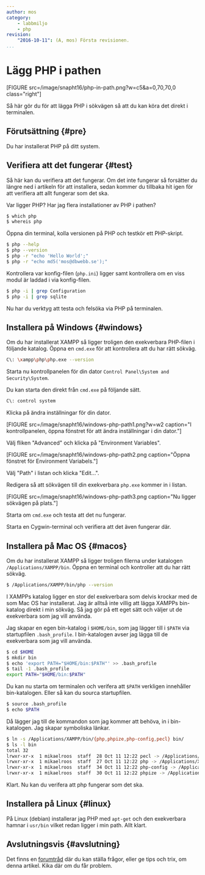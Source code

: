```yaml
---
author: mos
category: 
    - labbmiljo
    - php
revision:
    "2016-10-11": (A, mos) Första revisionen.
...
```

Lägg PHP i pathen
==================================

[FIGURE src=/image/snapht16/php-in-path.png?w=c5&a=0,70,70,0 class="right"]

Så här gör du för att lägga PHP i sökvägen så att du kan köra det direkt i terminalen. 

<!--more-->



Förutsättning {#pre}
-------------------------------

Du har installerat PHP på ditt system.




Verifiera att det fungerar {#test}
-------------------------------

Så här kan du verifiera att det fungerar. Om det inte fungerar så forsätter du längre ned i artikeln för att installera, sedan kommer du tillbaka hit igen för att verifiera att allt fungerar som det ska.

Var ligger PHP? Har jag flera installationer av PHP i pathen?

```bash
$ which php
$ whereis php
```

Öppna din terminal, kolla versionen på PHP och testkör ett PHP-skript.

```bash
$ php --help
$ php --version
$ php -r "echo 'Hello World';"
$ php -r "echo md5('mos@dbwebb.se');"
```

Kontrollera var konfig-filen (`php.ini`) ligger samt kontrollera om en viss modul är laddad i via konfig-filen.

```bash
$ php -i | grep Configuration
$ php -i | grep sqlite
```

Nu har du verktyg att testa och felsöka via PHP på terminalen.



Installera på Windows {#windows}
-------------------------------

Om du har installerat XAMPP så ligger troligen den exekverbara PHP-filen i följande katalog. Öppna en `cmd.exe` för att kontrollera att du har rätt sökväg.

```bash
C\: \xampp\php\php.exe --version
```

Starta nu kontrollpanelen för din dator `Control Panel\System and Security\System`.

Du kan starta den direkt från `cmd.exe` på följande sätt.

```bash
C\: control system
```

Klicka på ändra inställningar för din dator.

[FIGURE src=/image/snapht16/windows-php-path1.png?w=w2 caption="I kontrollpanelen, öppna fönstret för att ändra inställningar i din dator."]

Välj fliken "Advanced" och klicka på "Environment Variables".

[FIGURE src=/image/snapht16/windows-php-path2.png caption="Öppna fönstret för Environment Variabels."]

Välj "Path" i listan och klicka "Edit...".

Redigera så att sökvägen till din exekverbara `php.exe` kommer in i listan.

[FIGURE src=/image/snapht16/windows-php-path3.png caption="Nu ligger sökvägen på plats."]

Starta om `cmd.exe` och testa att det nu fungerar.

Starta en Cygwin-terminal och verifiera att det även fungerar där.



Installera på Mac OS {#macos}
-------------------------------

Om du har installerat XAMPP så ligger troligen filerna under katalogen `/Applications/XAMPP/bin`. Öppna en terminal och kontroller att du har rätt sökväg.

```bash
$ /Applications/XAMPP/bin/php --version
```

I XAMPPs katalog ligger en stor del exekverbara som delvis krockar med de som Mac OS har installerat. Jag är alltså inte villig att lägga XAMPPs bin-katalog direkt i min sökväg. Så jag gör på ett eget sätt och väljer ut de exekverbara som jag vill använda.

Jag skapar en egen bin-katalog i `$HOME/bin`, som jag lägger till i `$PATH` via startupfilen `.bash_profile`. I bin-katalogen avser jag lägga till de exekverbara som jag vill använda.

```bash
$ cd $HOME
$ mkdir bin
$ echo 'export PATH="$HOME/bin:$PATH"' >> .bash_profile
$ tail -1 .bash_profile 
export PATH="$HOME/bin:$PATH"
```

Du kan nu starta om terminalen och verifera att `$PATH` verkligen innehåller bin-katalogen. Eller så kan du sourca startupfilen.

```bash
$ source .bash_profile
$ echo $PATH
```

Då lägger jag till de kommandon som jag kommer att behöva, in i bin-katalogen. Jag skapar symboliska länkar.

```bash
$ ln -s /Applications/XAMPP/bin/{php,phpize,php-config,pecl} bin/
$ ls -l bin
total 32
lrwxr-xr-x  1 mikaelroos  staff  28 Oct 11 12:22 pecl -> /Applications/XAMPP/bin/pecl
lrwxr-xr-x  1 mikaelroos  staff  27 Oct 11 12:22 php -> /Applications/XAMPP/bin/php
lrwxr-xr-x  1 mikaelroos  staff  34 Oct 11 12:22 php-config -> /Applications/XAMPP/bin/php-config
lrwxr-xr-x  1 mikaelroos  staff  30 Oct 11 12:22 phpize -> /Applications/XAMPP/bin/phpize
```

Klart. Nu kan du verifera att php fungerar som det ska.



Installera på Linux {#linux}
-------------------------------

På Linux (debian) installerar jag PHP med `apt-get` och den exekverbara hamnar i `usr/bin` vilket redan ligger i min path. Allt klart.



Avslutningsvis {#avslutning}
------------------------------

Det finns en [forumtråd](t/5775) där du kan ställa frågor, eller ge tips och trix, om denna artikel. Kika där om du får problem.
